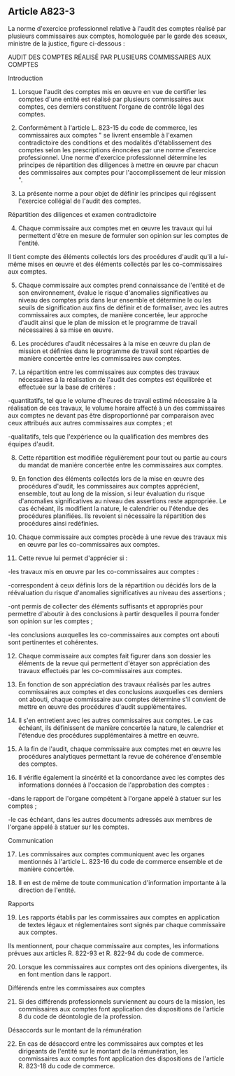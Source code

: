 Article A823-3
----
La norme d'exercice professionnel relative à l'audit des comptes réalisé par
plusieurs commissaires aux comptes, homologuée par le garde des sceaux, ministre
de la justice, figure ci-dessous :


AUDIT DES COMPTES RÉALISÉ PAR PLUSIEURS COMMISSAIRES AUX COMPTES

Introduction

1. Lorsque l'audit des comptes mis en œuvre en vue de certifier les comptes
d'une entité est réalisé par plusieurs commissaires aux comptes, ces derniers
constituent l'organe de contrôle légal des comptes.

2. Conformément à l'article L. 823-15 du code de commerce, les commissaires aux
comptes " se livrent ensemble à l'examen contradictoire des conditions et des
modalités d'établissement des comptes selon les prescriptions énoncées par une
norme d'exercice professionnel. Une norme d'exercice professionnel détermine les
principes de répartition des diligences à mettre en œuvre par chacun des
commissaires aux comptes pour l'accomplissement de leur mission ".

3. La présente norme a pour objet de définir les principes qui régissent
l'exercice collégial de l'audit des comptes.


Répartition des diligences et examen contradictoire

4. Chaque commissaire aux comptes met en œuvre les travaux qui lui permettent
d'être en mesure de formuler son opinion sur les comptes de l'entité.

Il tient compte des éléments collectés lors des procédures d'audit qu'il a
lui-même mises en œuvre et des éléments collectés par les co-commissaires aux
comptes.

5. Chaque commissaire aux comptes prend connaissance de l'entité et de son
environnement, évalue le risque d'anomalies significatives au niveau des comptes
pris dans leur ensemble et détermine le ou les seuils de signification aux fins
de définir et de formaliser, avec les autres commissaires aux comptes, de
manière concertée, leur approche d'audit ainsi que le plan de mission et le
programme de travail nécessaires à sa mise en œuvre.

6. Les procédures d'audit nécessaires à la mise en œuvre du plan de mission et
définies dans le programme de travail sont réparties de manière concertée entre
les commissaires aux comptes.

7. La répartition entre les commissaires aux comptes des travaux nécessaires à
la réalisation de l'audit des comptes est équilibrée et effectuée sur la base de
critères :

-quantitatifs, tel que le volume d'heures de travail estimé nécessaire à la
réalisation de ces travaux, le volume horaire affecté à un des commissaires aux
comptes ne devant pas être disproportionné par comparaison avec ceux attribués
aux autres commissaires aux comptes ; et

-qualitatifs, tels que l'expérience ou la qualification des membres des équipes
d'audit.

8. Cette répartition est modifiée régulièrement pour tout ou partie au cours du
mandat de manière concertée entre les commissaires aux comptes.

9. En fonction des éléments collectés lors de la mise en œuvre des procédures
d'audit, les commissaires aux comptes apprécient, ensemble, tout au long de la
mission, si leur évaluation du risque d'anomalies significatives au niveau des
assertions reste appropriée. Le cas échéant, ils modifient la nature, le
calendrier ou l'étendue des procédures planifiées. Ils revoient si nécessaire la
répartition des procédures ainsi redéfinies.

10. Chaque commissaire aux comptes procède à une revue des travaux mis en œuvre
par les co-commissaires aux comptes.

11. Cette revue lui permet d'apprécier si :

-les travaux mis en œuvre par les co-commissaires aux comptes :

-correspondent à ceux définis lors de la répartition ou décidés lors de la
réévaluation du risque d'anomalies significatives au niveau des assertions ;

-ont permis de collecter des éléments suffisants et appropriés pour permettre
d'aboutir à des conclusions à partir desquelles il pourra fonder son opinion sur
les comptes ;

-les conclusions auxquelles les co-commissaires aux comptes ont abouti sont
pertinentes et cohérentes.

12. Chaque commissaire aux comptes fait figurer dans son dossier les éléments de
la revue qui permettent d'étayer son appréciation des travaux effectués par les
co-commissaires aux comptes.

13. En fonction de son appréciation des travaux réalisés par les autres
commissaires aux comptes et des conclusions auxquelles ces derniers ont abouti,
chaque commissaire aux comptes détermine s'il convient de mettre en œuvre des
procédures d'audit supplémentaires.

14. Il s'en entretient avec les autres commissaires aux comptes. Le cas échéant,
ils définissent de manière concertée la nature, le calendrier et l'étendue des
procédures supplémentaires à mettre en œuvre.

15. A la fin de l'audit, chaque commissaire aux comptes met en œuvre les
procédures analytiques permettant la revue de cohérence d'ensemble des comptes.

16. Il vérifie également la sincérité et la concordance avec les comptes des
informations données à l'occasion de l'approbation des comptes :

-dans le rapport de l'organe compétent à l'organe appelé à statuer sur les
comptes ;

-le cas échéant, dans les autres documents adressés aux membres de l'organe
appelé à statuer sur les comptes.


Communication

17. Les commissaires aux comptes communiquent avec les organes mentionnés à
l'article L. 823-16 du code de commerce ensemble et de manière concertée.

18. Il en est de même de toute communication d'information importante à la
direction de l'entité.


Rapports

19. Les rapports établis par les commissaires aux comptes en application de
textes légaux et réglementaires sont signés par chaque commissaire aux comptes.

Ils mentionnent, pour chaque commissaire aux comptes, les informations prévues
aux articles R. 822-93 et R. 822-94 du code de commerce.

20. Lorsque les commissaires aux comptes ont des opinions divergentes, ils en
font mention dans le rapport.


Différends entre les commissaires aux comptes

21. Si des différends professionnels surviennent au cours de la mission, les
commissaires aux comptes font application des dispositions de l'article 8 du
code de déontologie de la profession.


Désaccords sur le montant de la rémunération

22. En cas de désaccord entre les commissaires aux comptes et les dirigeants de
l'entité sur le montant de la rémunération, les commissaires aux comptes font
application des dispositions de l'article R. 823-18 du code de commerce.
